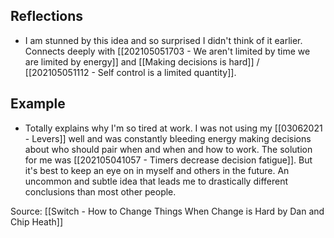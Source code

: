 ## Reflections
- I am stunned by this idea and so surprised I didn't think of it earlier. Connects deeply with [[202105051703 - We aren't limited by time we are limited by energy]] and [[Making decisions is hard]] / [[202105051112 - Self control is a limited quantity]]. 

## Example
- Totally explains why I'm so tired at work. I was not using my [[03062021 - Levers]] well and was constantly bleeding energy making decisions about who should pair when and when and how to work. The solution for me was [[202105041057 - Timers decrease decision fatigue]]. But it's best to keep an eye on in myself and others in the future. An uncommon and subtle idea that leads me to drastically different conclusions than most other people. 


Source: [[Switch - How to Change Things When Change is Hard by Dan and Chip Heath]]
